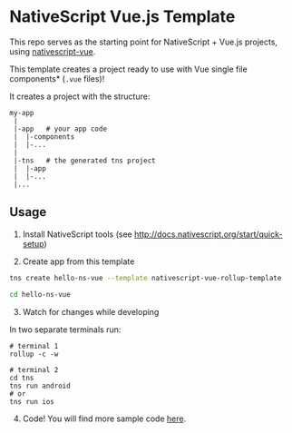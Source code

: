 # NativeScript Vue.js Template

This repo serves as the starting point for NativeScript + Vue.js projects, using [nativescript-vue](https://github.com/rigor789/nativescript-vue).

This template creates a project ready to use with Vue single file components\* (`.vue` files)!

It creates a project with the structure:
```
my-app
 |
 |-app   # your app code
 |  |-components
 |  |-...
 |
 |-tns   # the generated tns project
 |  |-app
 |  |-...
 |...
```

## Usage

1. Install NativeScript tools (see http://docs.nativescript.org/start/quick-setup)

2. Create app from this template
```bash
tns create hello-ns-vue --template nativescript-vue-rollup-template

cd hello-ns-vue
```

3. Watch for changes while developing

In two separate terminals run:
```
# terminal 1
rollup -c -w

# terminal 2
cd tns
tns run android
# or
tns run ios
```

4. Code!
You will find more sample code [here](https://github.com/tralves/nativescript-vue/tree/master/samples).
